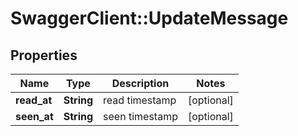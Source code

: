 # SwaggerClient::UpdateMessage

## Properties
Name | Type | Description | Notes
------------ | ------------- | ------------- | -------------
**read_at** | **String** | read timestamp | [optional] 
**seen_at** | **String** | seen timestamp | [optional] 


